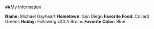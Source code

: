 ##My Information

**Name:** Michael Gayheart
**Hometown:** San Diego
**Favorite Food:** Collard Greens
**Hobby:** Following UCLA Bruins
**Favorite Color:** Blue
